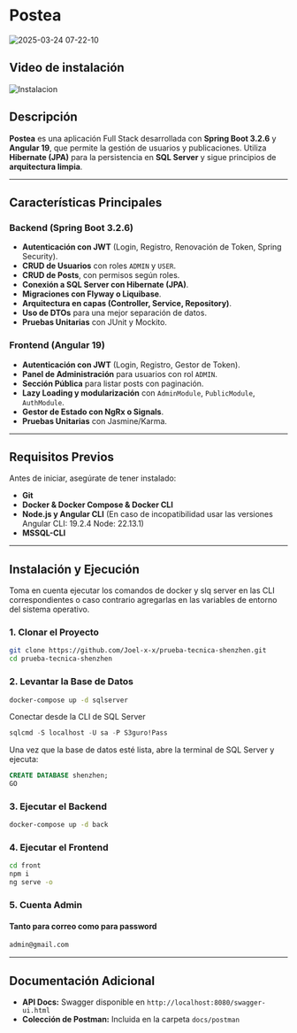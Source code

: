 # Postea
![2025-03-24 07-22-10](https://github.com/user-attachments/assets/3620fa66-0dd9-42f0-8a14-a8c674a220ea)

## Video de instalación
![Instalacion](https://github.com/user-attachments/assets/605d045f-07cc-4ed0-a4c6-2a182c623dbf)

## Descripción
**Postea** es una aplicación Full Stack desarrollada con **Spring Boot 3.2.6** y **Angular 19**, que permite la gestión de usuarios y publicaciones. Utiliza **Hibernate (JPA)** para la persistencia en **SQL Server** y sigue principios de **arquitectura limpia**.

---

## Características Principales
### Backend (Spring Boot 3.2.6)
- **Autenticación con JWT** (Login, Registro, Renovación de Token, Spring Security).
- **CRUD de Usuarios** con roles `ADMIN` y `USER`.
- **CRUD de Posts**, con permisos según roles.
- **Conexión a SQL Server con Hibernate (JPA)**.
- **Migraciones con Flyway o Liquibase**.
- **Arquitectura en capas (Controller, Service, Repository)**.
- **Uso de DTOs** para una mejor separación de datos.
- **Pruebas Unitarias** con JUnit y Mockito.

### Frontend (Angular 19)
- **Autenticación con JWT** (Login, Registro, Gestor de Token).
- **Panel de Administración** para usuarios con rol `ADMIN`.
- **Sección Pública** para listar posts con paginación.
- **Lazy Loading y modularización** con `AdminModule`, `PublicModule`, `AuthModule`.
- **Gestor de Estado con NgRx o Signals**.
- **Pruebas Unitarias** con Jasmine/Karma.

---

## Requisitos Previos
Antes de iniciar, asegúrate de tener instalado:
- **Git**
- **Docker & Docker Compose & Docker CLI**
- **Node.js y Angular CLI** (En caso de incopatibilidad usar las versiones Angular CLI: 19.2.4 Node: 22.13.1)
- **MSSQL-CLI**

---

## Instalación y Ejecución
Toma en cuenta ejecutar los comandos de docker y slq server en las CLI correspondientes o caso contrario agregarlas en las variables de entorno del sistema operativo.
### 1. Clonar el Proyecto
```sh
git clone https://github.com/Joel-x-x/prueba-tecnica-shenzhen.git
cd prueba-tecnica-shenzhen
```

### 2. Levantar la Base de Datos
```sh
docker-compose up -d sqlserver
```
Conectar desde la CLI de SQL Server
```sql
sqlcmd -S localhost -U sa -P S3guro!Pass
```
Una vez que la base de datos esté lista, abre la terminal de SQL Server y ejecuta:
```sql
CREATE DATABASE shenzhen;
GO
```

### 3. Ejecutar el Backend
```sh
docker-compose up -d back
```

### 4. Ejecutar el Frontend
```sh
cd front
npm i
ng serve -o
```
### 5. Cuenta Admin
#### Tanto para correo como para password
```sh
admin@gmail.com
```

---

## Documentación Adicional
- **API Docs:** Swagger disponible en `http://localhost:8080/swagger-ui.html`
- **Colección de Postman:** Incluida en la carpeta `docs/postman`

